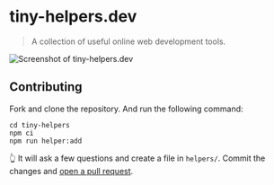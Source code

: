 # tiny-helpers.dev

> A collection of useful online web development tools.

![Screenshot of tiny-helpers.dev](./screenshot.jpg)

## Contributing

Fork and clone the repository. And run the following command:

```
cd tiny-helpers
npm ci
npm run helper:add
```

👆 It will ask a few questions and create a file in `helpers/`.
Commit the changes and [open a pull request](https://help.github.com/en/github/collaborating-with-issues-and-pull-requests/creating-a-pull-request).
